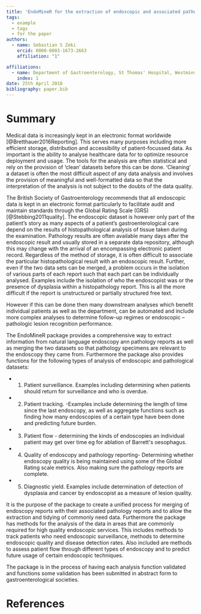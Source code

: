 ```yaml
---
title: 'EndoMineR for the extraction of endoscopic and associated pathology data from medical reports'
tags:
  - example
  - tags
  - for the paper
authors:
  - name: Sebastian S Zeki
    orcid: 0000-0003-1673-2663
    affiliation: "1"

affiliations:
  - name: Department of Gastroenterology, St Thomas' Hospital, Westminster Bridge Bridge Road, London SE1 7EH
    index: 1
date: 25th April 2018
bibliography: paper.bib
---
```


# Summary


Medical data is increasingly kept in an electronic format worldwide [@Bretthauer2016Reporting]. This serves many purposes including more efficient storage, distribution and accessibility of patient-focussed data. As important is the ability to analyse healthcare data for to optimize resource deployment and usage.  The tools for the analysis are often statistical and rely on the provision of ‘clean’ datasets before this can be done. ‘Cleaning’ a dataset is often the most difficult aspect of any data analysis and involves the provision of meaningful and well-formatted data so that the interpretation of the analysis is not subject to the doubts of the data quality. 

The British Society of Gastroenterology recommends that all endoscopic data is kept in an electronic format particularly to facilitate audit and maintain standards through the Global Rating Scale (GRS) [@Stebbing2011quality]. The endoscopic dataset is however only part of the patient’s story as many aspects of a patient’s gastroenterological care depend on the results of histopathological analysis of tissue taken during the examination. Pathology results are often available many days after the endoscopic result and usually stored in a separate data repository, although this may change with the arrival of an encompassing electronic patient record. 
Regardless of the method of storage, it is often difficult to associate the particular  histopathological result with an endoscopic result. Further, even if the two data sets can be merged, a problem occurs in the isolation of various parts of each report such that each part can be individually analysed.  Examples include the isolation of who the endoscopist was or the presence of dysplasia within a histopathology report. This is all the more difficult if the report is unstructured or partially structured free text. 

However if this can be done then many downstream analyses which benefit individual patients as well as the department, can be automated and include more complex analyses to determine follow-up regimes or endoscopic –pathologic lesion recognition performance.

The EndoMineR package provides a comprehensive way to extract information from natural language endoscopy ann pathology reports as well as merging the two datasets so that pathology specimens are relevant to the endoscopy they came from. Furthermore the package also provides functions for the following types of analysis of endoscopic and pathological datasets:

 + 1. Patient surveillance. Examples including determining when patients should return for surveillance and who is overdue.
 + 2. Patient tracking. -Examples include determining the length of time since the last endoscopy, as well as aggregate functions such as finding how many endoscopies of a certain type have been done and predicting future burden.
 + 3. Patient flow - determining the kinds of endoscopies an individual patient may get over time eg for ablation of Barrett's oesophagus.
 + 4. Quality of endoscopy and pathology reporting- Determining whether endoscopy quality is being maintained using some of the Global Rating scale metrics. Also making sure the pathology reports are complete.
 + 5. Diagnostic yield. Examples include determination of detection of dysplasia and cancer by endoscopist as a measure of lesion quality.

 It is the purpose of the package to create a unified process for merging of endoscopy reports with their associated pathology reports and to allow the extraction and tidying of commonly need data. Furthermore the package has methods for the analysis of the data in areas that are commonly required for high quality endoscopic services. This includes methods to track patients who need endoscopic surveillance, methods to determine endoscopic quality and disease detection rates. Also included are methods to assess patient flow through different types of endoscopy and to predict future usage of certain endoscopic techniques.
 
The package is in the process of having each analysis function validated and functions some validation has been submitted in abstract form to gastroenterological societies. 


# References
